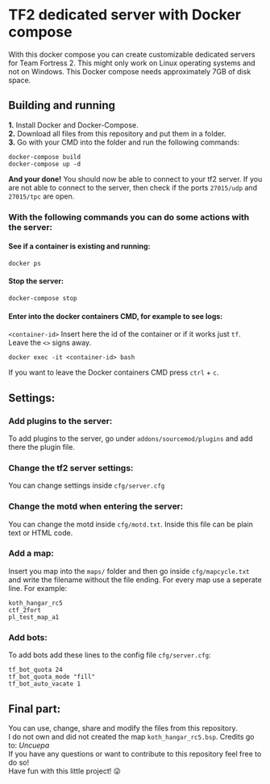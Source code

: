# TF2 dedicated server with Docker compose
With this docker compose you can create customizable dedicated servers for Team Fortress 2.
This might only work on Linux operating systems and not on Windows.
This Docker compose needs approximately 7GB of disk space.

## Building and running
**1.** Install Docker and Docker-Compose.<br />
**2.** Download all files from this repository and put them in a folder.<br />
**3.** Go with your CMD into the folder and run the following commands:<br />
```
docker-compose build
docker-compose up -d
```
**And your done!** You should now be able to connect to your tf2 server.
If you are not able to connect to the server, then check if the ports `27015/udp` and `27015/tpc` are open.

### With the following commands you can do some actions with the server:
#### See if a container is existing and running:
```
docker ps
```
#### Stop the server:
```
docker-compose stop
```
#### Enter into the docker containers CMD, for example to see logs:
`<container-id>` Insert here the id of the container or if it works just `tf`. Leave the `<>` signs away.
```
docker exec -it <container-id> bash
```
If you want to leave the Docker containers CMD press `ctrl` + `c`.

## Settings:
### Add plugins to the server:
To add plugins to the server, go under `addons/sourcemod/plugins` and add there the plugin file.

### Change the tf2 server settings:
You can change settings inside `cfg/server.cfg`

### Change the motd when entering the server:
You can change the motd inside `cfg/motd.txt`. Inside this file can be plain text or HTML code.

### Add a map:
Insert you map into the `maps/` folder and then go inside `cfg/mapcycle.txt` and write the filename without the file ending. For every map use a seperate line. For example:
```
koth_hangar_rc5
ctf_2fort
pl_test_map_a1
```
### Add bots:
To add bots add these lines to the config file `cfg/server.cfg`:
```
tf_bot_quota 24
tf_bot_quota_mode "fill"
tf_bot_auto_vacate 1
```

## Final part:
You can use, change, share and modify the files from this repository.<br />
I do not own and did not created the map `koth_hangar_rc5.bsp`. Credits go to: *Uncuepa*<br />
If you have any questions or want to contribute to this repository feel free to do so!<br />
Have fun with this little project! 😜
